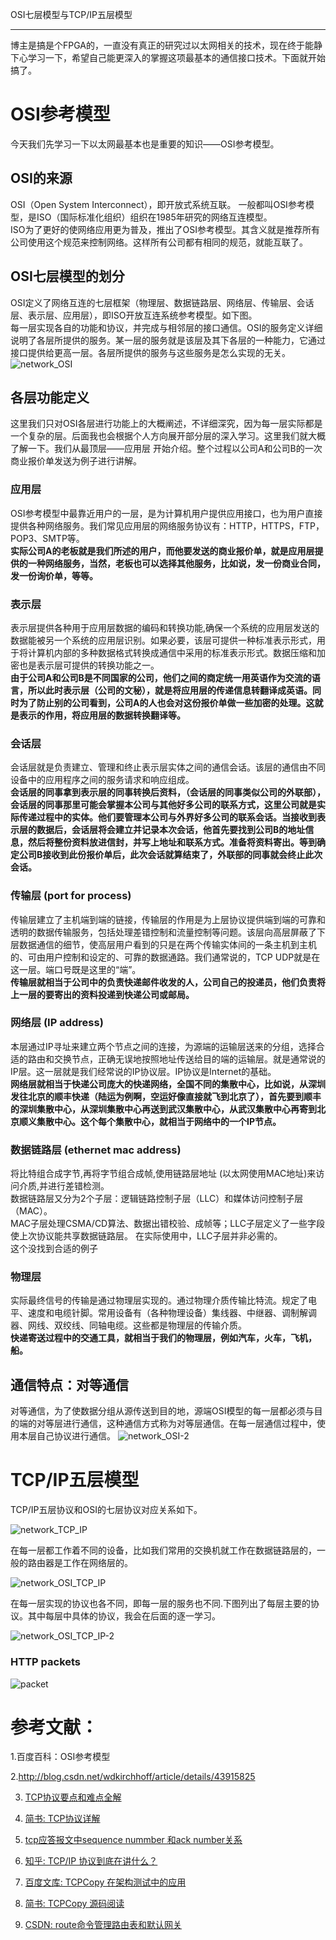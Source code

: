 OSI七层模型与TCP/IP五层模型
___
博主是搞是个FPGA的，一直没有真正的研究过以太网相关的技术，现在终于能静下心学习一下，希望自己能更深入的掌握这项最基本的通信接口技术。下面就开始搞了。
# OSI参考模型
今天我们先学习一下以太网最基本也是重要的知识——OSI参考模型。
## OSI的来源
  OSI（Open System Interconnect），即开放式系统互联。 一般都叫OSI参考模型，是ISO（国际标准化组织）组织在1985年研究的网络互连模型。<br/>
  ISO为了更好的使网络应用更为普及，推出了OSI参考模型。其含义就是推荐所有公司使用这个规范来控制网络。这样所有公司都有相同的规范，就能互联了。
## OSI七层模型的划分
  OSI定义了网络互连的七层框架（物理层、数据链路层、网络层、传输层、会话层、表示层、应用层），即ISO开放互连系统参考模型。如下图。<br/>
  每一层实现各自的功能和协议，并完成与相邻层的接口通信。OSI的服务定义详细说明了各层所提供的服务。某一层的服务就是该层及其下各层的一种能力，它通过接口提供给更高一层。各层所提供的服务与这些服务是怎么实现的无关。
![network_OSI](../images/2018/network_OSI.png)<br/>
## 各层功能定义
这里我们只对OSI各层进行功能上的大概阐述，不详细深究，因为每一层实际都是一个复杂的层。后面我也会根据个人方向展开部分层的深入学习。这里我们就大概了解一下。我们从最顶层——应用层 开始介绍。整个过程以公司A和公司B的一次商业报价单发送为例子进行讲解。
### 应用层
OSI参考模型中最靠近用户的一层，是为计算机用户提供应用接口，也为用户直接提供各种网络服务。我们常见应用层的网络服务协议有：HTTP，HTTPS，FTP，POP3、SMTP等。<br/>
**实际公司A的老板就是我们所述的用户，而他要发送的商业报价单，就是应用层提供的一种网络服务，当然，老板也可以选择其他服务，比如说，发一份商业合同，发一份询价单，等等。**

### 表示层
表示层提供各种用于应用层数据的编码和转换功能,确保一个系统的应用层发送的数据能被另一个系统的应用层识别。如果必要，该层可提供一种标准表示形式，用于将计算机内部的多种数据格式转换成通信中采用的标准表示形式。数据压缩和加密也是表示层可提供的转换功能之一。<br/>
**由于公司A和公司B是不同国家的公司，他们之间的商定统一用英语作为交流的语言，所以此时表示层（公司的文秘），就是将应用层的传递信息转翻译成英语。同时为了防止别的公司看到，公司A的人也会对这份报价单做一些加密的处理。这就是表示的作用，将应用层的数据转换翻译等。**

### 会话层
会话层就是负责建立、管理和终止表示层实体之间的通信会话。该层的通信由不同设备中的应用程序之间的服务请求和响应组成。<br/>
**会话层的同事拿到表示层的同事转换后资料，（会话层的同事类似公司的外联部），会话层的同事那里可能会掌握本公司与其他好多公司的联系方式，这里公司就是实际传递过程中的实体。他们要管理本公司与外界好多公司的联系会话。当接收到表示层的数据后，会话层将会建立并记录本次会话，他首先要找到公司B的地址信息，然后将整份资料放进信封，并写上地址和联系方式。准备将资料寄出。等到确定公司B接收到此份报价单后，此次会话就算结束了，外联部的同事就会终止此次会话。**

### 传输层 (port for process)
传输层建立了主机端到端的链接，传输层的作用是为上层协议提供端到端的可靠和透明的数据传输服务，包括处理差错控制和流量控制等问题。该层向高层屏蔽了下层数据通信的细节，使高层用户看到的只是在两个传输实体间的一条主机到主机的、可由用户控制和设定的、可靠的数据通路。我们通常说的，TCP UDP就是在这一层。端口号既是这里的“端”。<br/>
**传输层就相当于公司中的负责快递邮件收发的人，公司自己的投递员，他们负责将上一层的要寄出的资料投递到快递公司或邮局。**

### 网络层 (IP address)
本层通过IP寻址来建立两个节点之间的连接，为源端的运输层送来的分组，选择合适的路由和交换节点，正确无误地按照地址传送给目的端的运输层。就是通常说的IP层。这一层就是我们经常说的IP协议层。IP协议是Internet的基础。<br/>
**网络层就相当于快递公司庞大的快递网络，全国不同的集散中心，比如说，从深圳发往北京的顺丰快递（陆运为例啊，空运好像直接就飞到北京了），首先要到顺丰的深圳集散中心，从深圳集散中心再送到武汉集散中心，从武汉集散中心再寄到北京顺义集散中心。这个每个集散中心，就相当于网络中的一个IP节点。**

### 数据链路层 (ethernet mac address)
将比特组合成字节,再将字节组合成帧,使用链路层地址 (以太网使用MAC地址)来访问介质,并进行差错检测。<br/>
数据链路层又分为2个子层：逻辑链路控制子层（LLC）和媒体访问控制子层（MAC）。<br/>
MAC子层处理CSMA/CD算法、数据出错校验、成帧等；LLC子层定义了一些字段使上次协议能共享数据链路层。 在实际使用中，LLC子层并非必需的。<br/>
这个没找到合适的例子

### 物理层     
实际最终信号的传输是通过物理层实现的。通过物理介质传输比特流。规定了电平、速度和电缆针脚。常用设备有（各种物理设备）集线器、中继器、调制解调器、网线、双绞线、同轴电缆。这些都是物理层的传输介质。<br/>
**快递寄送过程中的交通工具，就相当于我们的物理层，例如汽车，火车，飞机，船。**

## 通信特点：对等通信      
对等通信，为了使数据分组从源传送到目的地，源端OSI模型的每一层都必须与目的端的对等层进行通信，这种通信方式称为对等层通信。在每一层通信过程中，使用本层自己协议进行通信。
![network_OSI-2](../images/2018/network_OSI-2.png)<br/>

# TCP/IP五层模型
TCP/IP五层协议和OSI的七层协议对应关系如下。

![network_TCP_IP](../images/2018/network_TCP_IP.png)<br/>

在每一层都工作着不同的设备，比如我们常用的交换机就工作在数据链路层的，一般的路由器是工作在网络层的。

![network_OSI_TCP_IP](../images/2018/network_OSI_TCP_IP.png)<br/>

在每一层实现的协议也各不同，即每一层的服务也不同.下图列出了每层主要的协议。其中每层中具体的协议，我会在后面的逐一学习。

![network_OSI_TCP_IP-2](../images/2018/network_OSI_TCP_IP-2.png)<br/>

### HTTP packets
![packet](../images/2018/packet.jpg)<br/>

# 参考文献：
1.百度百科：OSI参考模型

2.http://blog.csdn.net/wdkirchhoff/article/details/43915825

3. [TCP协议要点和难点全解](https://www.cnblogs.com/widget90/p/5776944.html)

4. [简书: TCP协议详解](https://www.jianshu.com/p/ef892323e68f)

5. [tcp应答报文中sequence nummber 和ack number关系](http://ju.outofmemory.cn/entry/260825)

6. [知乎: TCP/IP 协议到底在讲什么？](https://www.zhihu.com/question/51074319)

7. [百度文库: TCPCopy 在架构测试中的应用](https://wenku.baidu.com/view/4feb7e307275a417866fb84ae45c3b3567ecddaa.html)

8. [简书: TCPCopy 源码阅读](http://masutangu.com/2016/05/read-tcpcopy-source-code/)

9. [CSDN: route命令管理路由表和默认网关](http://blog.csdn.net/xiaozhongma/article/details/52945029)

